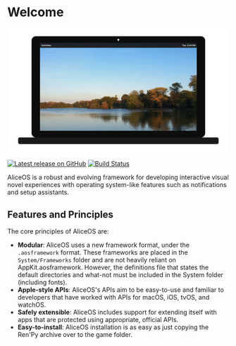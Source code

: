 #  Welcome

![AliceOS Screenshot](images/hero.jpg)

[![Latest release on GitHub](https://img.shields.io/github/v/release/ProjectAliceDev/aliceos?include_prereleases)](https://github.com/ProjectAliceDev/aliceos/releases) [![Build Status](https://github.com/ProjectAliceDev/aliceos/workflows/Build%20AliceOS%20Archive/badge.svg)](https://github.com/ProjectAliceDev/aliceos/actions)

AliceOS is a robust and evolving framework for developing interactive visual novel experiences with operating system-like features such as notifications and setup assistants.

## Features and Principles

The core principles of AliceOS are: 

- **Modular**: AliceOS uses a new framework format, under the `.aosframework` format. These frameworks are placed in the `System/Frameworks` folder and are not heavily reliant on AppKit.aosframework. However, the definitions file that states the default directories and what-not must be included in the System folder (including fonts).
- **Apple-style APIs**: AliceOS's APIs aim to be easy-to-use and familiar to developers that have worked with APIs for macOS, iOS, tvOS, and watchOS.
- **Safely extensible**: AliceOS includes support for extending itself with apps that are protected using appropriate, official APIs.
- **Easy-to-install**: AliceOS installation is as easy as just copying the Ren'Py archive over to the game folder.
